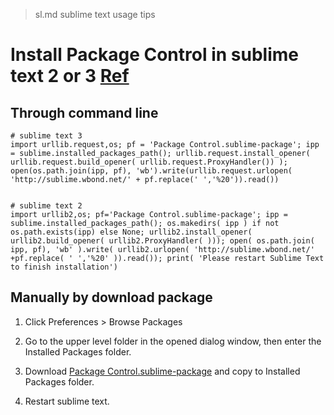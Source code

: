 > sl.md sublime text usage tips

# Install Package Control in sublime text 2 or 3 [Ref](https://www.imjeff.cn/blog/62/)

## Through command line

    # sublime text 3
    import urllib.request,os; pf = 'Package Control.sublime-package'; ipp = sublime.installed_packages_path(); urllib.request.install_opener( urllib.request.build_opener( urllib.request.ProxyHandler()) ); open(os.path.join(ipp, pf), 'wb').write(urllib.request.urlopen( 'http://sublime.wbond.net/' + pf.replace(' ','%20')).read())


    # sublime text 2
    import urllib2,os; pf='Package Control.sublime-package'; ipp = sublime.installed_packages_path(); os.makedirs( ipp ) if not os.path.exists(ipp) else None; urllib2.install_opener( urllib2.build_opener( urllib2.ProxyHandler( ))); open( os.path.join( ipp, pf), 'wb' ).write( urllib2.urlopen( 'http://sublime.wbond.net/' +pf.replace( ' ','%20' )).read()); print( 'Please restart Sublime Text to finish installation')

## Manually by download package

1. Click Preferences > Browse Packages

2. Go to the upper level folder in the opened dialog window, then enter the Installed Packages folder.

3. Download [Package Control.sublime-package](https://sublime.wbond.net/Package%20Control.sublime-package) and copy to Installed Packages folder.

4. Restart sublime text.
